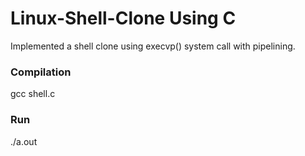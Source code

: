 # Linux-Shell-Clone Using C
Implemented a shell clone using execvp() system call with pipelining. 

### Compilation
gcc shell.c

### Run
./a.out
